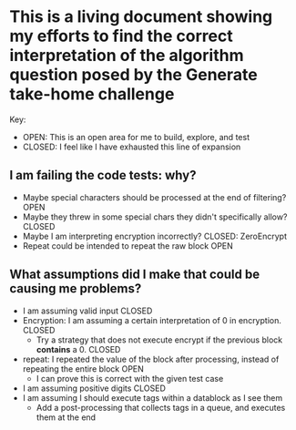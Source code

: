# This is a living document showing my efforts to find the correct interpretation of the algorithm question posed by the Generate take-home challenge
Key:
- OPEN: This is an open area for me to build, explore, and test
- CLOSED: I feel like I have exhausted this line of expansion

## I am failing the code tests: why?

- Maybe special characters should be processed at the end of filtering? OPEN
- Maybe they threw in some special chars they didn't specifically allow? CLOSED
- Maybe I am interpreting encryption incorrectly? CLOSED: ZeroEncrypt
- Repeat could be intended to repeat the raw block OPEN

## What assumptions did I make that could be causing me problems?
- I am assuming valid input CLOSED
- Encryption: I am assuming a certain interpretation of 0 in encryption. CLOSED
  - Try a strategy that does not execute encrypt if the previous block **contains** a 0. CLOSED
- repeat: I repeated the value of the block after processing, instead of repeating the entire block OPEN
  - I can prove this is correct with the given test case
- I am assuming positive digits CLOSED
- I am assuming I should execute tags within a datablock as I see them
  - Add a post-processing that collects tags in a queue, and executes them at the end
